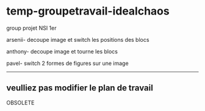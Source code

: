 # temp-groupetravail-idealchaos
group projet NSI 1er


arsenii- decoupe image et switch les positions des blocs

anthony- decoupe image et tourne les blocs 

pavel- switch 2 formes de figures sur une image

----------------------------------------------------------------------------------------------------------
veulliez pas modifier le plan de travail 
----------------------------------------------------------------------------------------------------------
OBSOLETE
